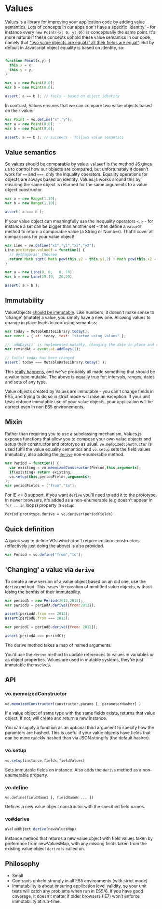 # Values

Values is a library for improving your application code by adding value semantics. Lots of concepts in our apps don't have a specific 'identity' - for instance every `new Point({x: 0, y: 0})` is conceptually the same point. It's more natural if these concepts uphold these value semantics in our code, namely that ["two value objects are equal if all their fields are equal"](http://martinfowler.com/bliki/ValueObject.html). But by default in Javascript object equality is based on identity, so:

```javascript

function Point(x,y) {
  this.x = x;
  this.y = y;
}

var a = new Point(0,0);
var b = new Point(0,0);

assert( a == b ); // fails - based on object identity
```

In contrast, Values ensures that we can compare two value objects based on their value:

```javascript
var Point = vo.define("x","y");
var a = new Point(0,0);
var b = new Point(0,0);

assert( a == b ); // succeeds - follows value semantics
```

## Value semantics

So values should be comparable by value. `valueOf` is the method JS gives us to control how our objects are compared, but unfortunately it doesn't work for `==` and `===`, only the inquality operators. Equality operations for objects are always based on identity. Values.js works around this by ensuring the same object is returned for the same arguments to a value object constructor.

```javascript
var a = new Range(1,10);
var b = new Range(1,10);

assert( a === b );
```

If your value object can meaningfully use the inequality operators `<`, `>` - for instance a set can be bigger than another set - then define a `valueOf` method to return a comparable value (a String or Number). That'll cover all comparisons for your value object!


```javascript
var Line = vo.define("x1","y1","x2","y2");
Line.prototype.valueOf = function() {
  // pythagoras' theorem
  return Math.sqrt( Math.pow(this.y2 - this.y1,2) + Math.pow(this.x2 - this.x1,2) );
}

var a = new Line(0, 0,   0, 10);
var b = new Line(19,19,  20,20);

assert( a > b );
```

## Immutability

ValueObjects [should be immutable](http://c2.com/cgi/wiki?ValueObjectsShouldBeImmutable). Like numbers, it doesn't make sense to 'change' (mutate) a value, you simply have a new one. Allowing values to change in place leads to confusing semantics:

```javascript
var today = MutableDateLibrary.today();
var event = { at: today, text: "started using values" };

// `addDays()` is implemented mutably, changing the date in place and returning it
var remindAt = event.at.addDays(1);

// fails! today has been changed
assert( today === MutableDateLibrary.today() );
```

This [really happens](http://arshaw.com/xdate/#Adding), and we've probably all made something that should be a value type mutable. The above is equally true for: intervals, ranges, dates and sets of any type.

Value objects created by Values are immutable - you can't change fields in ES5, and trying to do so in strict mode will raise an exception. If your unit tests enforce immutable use of your value objects, your application will be correct even in non ES5 environements.

## Mixin

Rather than requiring you to use a subclassing mechanism, Values.js exposes functions that allow you to compose your own value objects and setup their constructor and prototype as usual. `vo.memoizedConstructor` is used fulfil the value equality semantics and `vo.setup` sets the field values immutably, also adding the [`derive`](#voderive) non-enumerable method.

```javascript
var Period = function() {
  var existing = vo.memoizedConstructor(Period,this,arguments);
  if(existing) return existing;
  vo.setup(this,periodFields,arguments);
};
var periodFields = ["from","to"];
```

For IE <= 8 support, if you want `derive` you'll need to add it to the prototype. In newer browsers, it's added as a non-enumerable (e.g doesn't appear in `for .. in` loops) property in `setup`:

```
Period.prototype.derive = vo.deriver(periodFields)
```

## Quick definition

A quick way to define VOs which don't require custom constructors (effectively just doing the above) is also provided.

```javascript
var Period = vo.define("from","to");
```


## 'Changing' a value via `derive`

<a id="derive"></a>

To create a new version of a value object based on an old one, use the `derive` method. This eases the creation of modified value objects, without losing the benfits of their immutability.

```javascript
var periodA = new Period(2012,2015);
var periodB = periodA.derive({from:2013});

assert(periodA.from === 2012);
assert(periodB.from === 2013);

var periodC = periodB.derive({from: 2012});

assert(periodA === periodC);
```

The derive method takes a map of named arguments.

You'd use the `derive` method to update references to values in variables or as object properties. Values are used in mutable systems, they're just immutable themselves.

## API

### vo.memoizedConstructor

```javascript
vo.memoizedConstructor(constructor,params [, parameterHasher] )
```

If a value object of same type with the same fields exists, returns that value object. If not, will create and return a new instance. 

You can supply a function as an optional third argument to specify how the paramters are hashed. This is useful if your value objects have fields that can be more quickly hashed than via JSON.stringify (the default hasher).

### vo.setup

```javascript
vo.setup(instance,fields,fieldValues)
```

Sets immutable fields on instance. Also adds the `derive` method as a non-enumerable property.

### vo.define

```
vo.define(fieldName1 [, fieldNameN ... ])
```

Defines a new value object constructor with the specified field names.

### vo#derive

```javascript
aValueObject.derive(newValuesMap)
```

Instance method that returns a new value object with field values taken by preference from newValuesMap, with any missing fields taken from the existing value object `derive` is called on.

## Philosophy

- Small
- Contracts upheld strongly in all ES5 environments (with strict mode)
- Immutability is about ensuring application level validity, so your unit tests will catch any problems when run in ES5/6. If you have good coverage, it doesn't matter if older browsers (IE7) won't enforce immutability at run-time.
